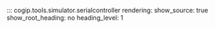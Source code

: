 ::: cogip.tools.simulator.serialcontroller
    rendering:
      show_source: true
      show_root_heading: no
      heading_level: 1
